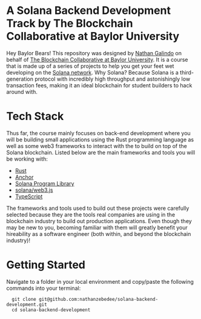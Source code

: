 # A Solana Backend Development Track by The Blockchain Collaborative at Baylor University
Hey Baylor Bears! This repository was designed by [Nathan Galindo](https://www.linkedin.com/in/nathan-galindo-840835195/) on behalf of [The Blockchain Collaborative at Baylor University](https://www.tbcollaborative.rocks/). It is a course that is made up of a series of projects to help you get your feet wet developing on the [Solana network](https://solana.com/). Why Solana? Because Solana is a third-generation protocol with incredibly high throughput and astonishingly low transaction fees, making it an ideal blockchain for student builders to hack around with.

# Tech Stack
Thus far, the course mainly focuses on back-end development where you will be building small applications using the Rust programming language as well as some web3 frameworks to interact with the to build on top of the Solana blockchain. Listed below are the main frameworks and tools you will be working with:

- [Rust](https://www.rust-lang.org/)
- [Anchor](https://www.anchor-lang.com/)
- [Solana Program Library](https://spl.solana.com/)
- [solana/web3.js](https://solana-labs.github.io/solana-web3.js/)
- [TypeScript](https://www.typescriptlang.org/)

The frameworks and tools used to build out these projects were carefully selected because they are the tools real companies are using in the blockchain industry to build out production applications. Even though they may be new to you, becoming familiar with them will greatly benefit your hireability as a software engineer (both within, and beyond the blockchain industry)!

# Getting Started
Navigate to a folder in your local environment and copy/paste the following commands into your terminal:
```
  git clone git@github.com:nathanzebedee/solana-backend-development.git
  cd solana-backend-development
```
